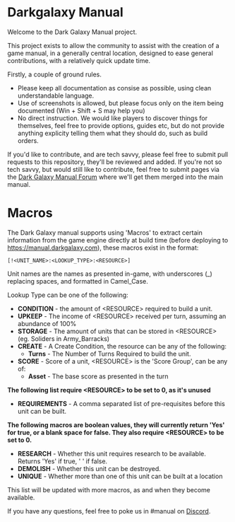 # Darkgalaxy Manual
Welcome to the Dark Galaxy Manual project.

This project exists to allow the community to assist with the creation of a game manual, in a generally central location, designed to ease general contributions, with a relatively quick update time.

Firstly, a couple of ground rules.
* Please keep all documentation as consise as possible, using clean understandable language.
* Use of screenshots is allowed, but please focus only on the item being documented (Win + Shift + S may help you)
* No direct instruction. We would like players to discover things for themselves, feel free to provide options, guides etc, but do not provide anything explicity telling them what they should do, such as build orders.

If you'd like to contribute, and are tech savvy, please feel free to submit pull requests to this repository, they'll be reviewed and added. If you're not so tech savvy, but would still like to contribute, feel free to submit pages via the [Dark Galaxy Manual Forum](https://forums.darkgalaxy.com/c/community-contributions/manual) where we'll get them merged into the main manual.

# Macros

The Dark Galaxy manual supports using 'Macros' to extract certain information from the game engine directly at build time (before deploying to https://manual.darkgalaxy.com), these macros exist in the format:

`[!<UNIT_NAME>:<LOOKUP_TYPE>:<RESOURCE>]`
  
Unit names are the names as presented in-game, with underscores (\_) replacing spaces, and formatted in Camel_Case.

Lookup Type can be one of the following:
  * **CONDITION** - the amount of \<RESOURCE\> required to build a unit.
  * **UPKEEP** - The income of \<RESOURCE\> received per turn, assuming an abundance of 100%
  * **STORAGE** - The amount of units that can be stored in \<RESOURCE\> (eg. Soliders in Army_Barracks)
  * **CREATE** - A Create Condition, the resource can be any of the following:
    * **Turns** - The Number of Turns Required to build the unit.
  * **SCORE**  - Score of a unit, \<RESOURCE\> is the 'Score Group', can be any of:
    * **Asset** - The base score as presented in the turn
  
**The following list require \<RESOURCE\> to be set to 0, as it's unused**
  * **REQUIREMENTS** - A comma separated list of pre-requisites before this unit can be built.
  
**The following macros are boolean values, they will currently return 'Yes' for true, or a blank space for false. They also require \<RESOURCE\> to be set to 0.**
  * **RESEARCH** - Whether this unit requires research to be available. Returns 'Yes' if true, '&nbsp;' if false.
  * **DEMOLISH** - Whether this unit can be destroyed.
  * **UNIQUE** - Whether more than one of this unit can be built at a location
  
This list will be updated with more macros, as and when they become available.


If you have any questions, feel free to poke us in #manual on [Discord](https://discord.gg/rmsMdPM).
